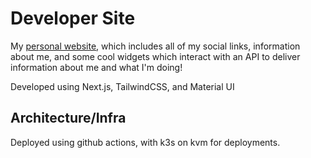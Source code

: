 # Developer Site

My [personal website](https://jaydenpyles.dev), which includes all of my social links, information about me, and some cool widgets which interact with an API to deliver information about me and what I'm doing!

Developed using Next.js, TailwindCSS, and Material UI

## Architecture/Infra

Deployed using github actions, with k3s on kvm for deployments. 
